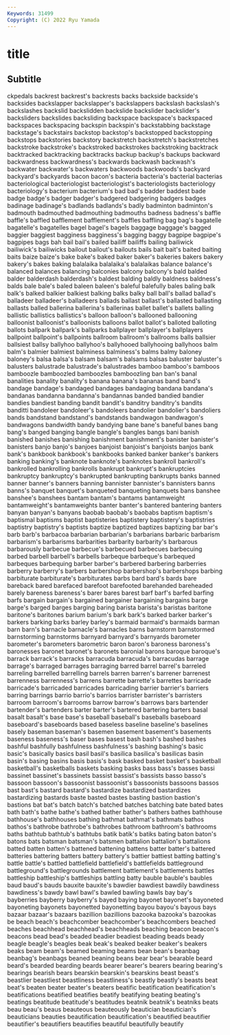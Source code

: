 ```yaml
---
Keywords: 31499
Copyright: (C) 2022 Ryu Yamada
---
```



# title

## Subtitle
ckpedals backrest backrest's backrests
backs backside backside's backsides backslapper backslapper's backslappers backslash backslash's backslashes
backslid backslidden backslide backslider backslider's backsliders backslides backsliding backspace backspace's
backspaced backspaces backspacing backspin backspin's backstabbing backstage backstage's backstairs backstop
backstop's backstopped backstopping backstops backstories backstory backstretch backstretch's backstretches backstroke
backstroke's backstroked backstrokes backstroking backtrack backtracked backtracking backtracks backup backup's
backups backward backwardness backwardness's backwards backwash backwash's backwater backwater's backwaters
backwoods backwoods's backyard backyard's backyards bacon bacon's bacteria bacteria's bacterial
bacterias bacteriological bacteriologist bacteriologist's bacteriologists bacteriology bacteriology's bacterium bacterium's bad
bad's badder baddest bade badge badge's badger badger's badgered badgering
badgers badges badinage badinage's badlands badlands's badly badminton badminton's badmouth
badmouthed badmouthing badmouths badness badness's baffle baffle's baffled bafflement bafflement's
baffles baffling bag bag's bagatelle bagatelle's bagatelles bagel bagel's bagels
baggage baggage's bagged baggier baggiest bagginess bagginess's bagging baggy bagpipe
bagpipe's bagpipes bags bah bail bail's bailed bailiff bailiffs bailing
bailiwick bailiwick's bailiwicks bailout bailout's bailouts bails bait bait's baited
baiting baits baize baize's bake bake's baked baker baker's bakeries
bakers bakery bakery's bakes baking balalaika balalaika's balalaikas balance balance's
balanced balances balancing balconies balcony balcony's bald balded balder balderdash
balderdash's baldest balding baldly baldness baldness's balds bale bale's baled
baleen baleen's baleful balefully bales baling balk balk's balked balkier
balkiest balking balks balky ball ball's ballad ballad's balladeer balladeer's
balladeers ballads ballast ballast's ballasted ballasting ballasts balled ballerina ballerina's
ballerinas ballet ballet's ballets balling ballistic ballistics ballistics's balloon balloon's
ballooned ballooning balloonist balloonist's balloonists balloons ballot ballot's balloted balloting
ballots ballpark ballpark's ballparks ballplayer ballplayer's ballplayers ballpoint ballpoint's ballpoints
ballroom ballroom's ballrooms balls ballsier ballsiest ballsy ballyhoo ballyhoo's ballyhooed
ballyhooing ballyhoos balm balm's balmier balmiest balminess balminess's balms balmy
baloney baloney's balsa balsa's balsam balsam's balsams balsas baluster baluster's
balusters balustrade balustrade's balustrades bamboo bamboo's bamboos bamboozle bamboozled bamboozles
bamboozling ban ban's banal banalities banality banality's banana banana's bananas
band band's bandage bandage's bandaged bandages bandaging bandana bandana's bandanas
bandanna bandanna's bandannas banded bandied bandier bandies bandiest banding bandit
bandit's banditry banditry's bandits banditti bandoleer bandoleer's bandoleers bandolier bandolier's
bandoliers bands bandstand bandstand's bandstands bandwagon bandwagon's bandwagons bandwidth bandy
bandying bane bane's baneful banes bang bang's banged banging bangle
bangle's bangles bangs bani banish banished banishes banishing banishment banishment's
banister banister's banisters banjo banjo's banjoes banjoist banjoist's banjoists banjos
bank bank's bankbook bankbook's bankbooks banked banker banker's bankers banking
banking's banknote banknote's banknotes bankroll bankroll's bankrolled bankrolling bankrolls bankrupt
bankrupt's bankruptcies bankruptcy bankruptcy's bankrupted bankrupting bankrupts banks banned banner
banner's banners banning bannister bannister's bannisters banns banns's banquet banquet's
banqueted banqueting banquets bans banshee banshee's banshees bantam bantam's bantams
bantamweight bantamweight's bantamweights banter banter's bantered bantering banters banyan banyan's
banyans baobab baobab's baobabs baptism baptism's baptismal baptisms baptist baptisteries
baptistery baptistery's baptistries baptistry baptistry's baptists baptize baptized baptizes baptizing
bar bar's barb barb's barbacoa barbarian barbarian's barbarians barbaric barbarism
barbarism's barbarisms barbarities barbarity barbarity's barbarous barbarously barbecue barbecue's barbecued
barbecues barbecuing barbed barbell barbell's barbells barbeque barbeque's barbequed barbeques
barbequing barber barber's barbered barbering barberries barberry barberry's barbers barbershop
barbershop's barbershops barbing barbiturate barbiturate's barbiturates barbs bard bard's bards
bare bareback bared barefaced barefoot barefooted barehanded bareheaded barely bareness
bareness's barer bares barest barf barf's barfed barfing barfs bargain
bargain's bargained bargainer bargaining bargains barge barge's barged barges barging
baring barista barista's baristas baritone baritone's baritones barium barium's bark
bark's barked barker barker's barkers barking barks barley barley's barmaid
barmaid's barmaids barman barn barn's barnacle barnacle's barnacles barns barnstorm
barnstormed barnstorming barnstorms barnyard barnyard's barnyards barometer barometer's barometers barometric
baron baron's baroness baroness's baronesses baronet baronet's baronets baronial barons
baroque baroque's barrack barrack's barracks barracuda barracuda's barracudas barrage barrage's
barraged barrages barraging barred barrel barrel's barreled barreling barrelled barrelling
barrels barren barren's barrener barrenest barrenness barrenness's barrens barrette barrette's
barrettes barricade barricade's barricaded barricades barricading barrier barrier's barriers barring
barrings barrio barrio's barrios barrister barrister's barristers barroom barroom's barrooms
barrow barrow's barrows bars bartender bartender's bartenders barter barter's bartered
bartering barters basal basalt basalt's base base's baseball baseball's baseballs
baseboard baseboard's baseboards based baseless baseline baseline's baselines basely baseman
baseman's basemen basement basement's basements baseness baseness's baser bases basest
bash bash's bashed bashes bashful bashfully bashfulness bashfulness's bashing bashing's
basic basic's basically basics basil basil's basilica basilica's basilicas basin
basin's basing basins basis basis's bask basked basket basket's basketball
basketball's basketballs baskets basking basks bass bass's basses bassi bassinet
bassinet's bassinets bassist bassist's bassists basso basso's bassoon bassoon's bassoonist
bassoonist's bassoonists bassoons bassos bast bast's bastard bastard's bastardize bastardized
bastardizes bastardizing bastards baste basted bastes basting bastion bastion's bastions
bat bat's batch batch's batched batches batching bate bated bates
bath bath's bathe bathe's bathed bather bather's bathers bathes bathhouse
bathhouse's bathhouses bathing bathmat bathmat's bathmats bathos bathos's bathrobe bathrobe's
bathrobes bathroom bathroom's bathrooms baths bathtub bathtub's bathtubs batik batik's
batiks bating baton baton's batons bats batsman batsman's batsmen battalion
battalion's battalions batted batten batten's battened battening battens batter batter's
battered batteries battering batters battery battery's battier battiest batting batting's
battle battle's battled battlefield battlefield's battlefields battleground battleground's battlegrounds battlement
battlement's battlements battles battleship battleship's battleships battling batty bauble bauble's
baubles baud baud's bauds bauxite bauxite's bawdier bawdiest bawdily bawdiness
bawdiness's bawdy bawl bawl's bawled bawling bawls bay bay's bayberries
bayberry bayberry's bayed baying bayonet bayonet's bayoneted bayoneting bayonets bayonetted
bayonetting bayou bayou's bayous bays bazaar bazaar's bazaars bazillion bazillions
bazooka bazooka's bazookas be beach beach's beachcomber beachcomber's beachcombers beached
beaches beachhead beachhead's beachheads beaching beacon beacon's beacons bead bead's
beaded beadier beadiest beading beads beady beagle beagle's beagles beak
beak's beaked beaker beaker's beakers beaks beam beam's beamed beaming
beams bean bean's beanbag beanbag's beanbags beaned beaning beans bear
bear's bearable beard beard's bearded bearding beards bearer bearer's bearers
bearing bearing's bearings bearish bears bearskin bearskin's bearskins beast beast's
beastlier beastliest beastliness beastliness's beastly beastly's beasts beat beat's beaten
beater beater's beaters beatific beatification beatification's beatifications beatified beatifies beatify
beatifying beating beating's beatings beatitude beatitude's beatitudes beatnik beatnik's beatniks
beats beau beau's beaus beauteous beauteously beautician beautician's beauticians beauties
beautification beautification's beautified beautifier beautifier's beautifiers beautifies beautiful beautifully beautify
